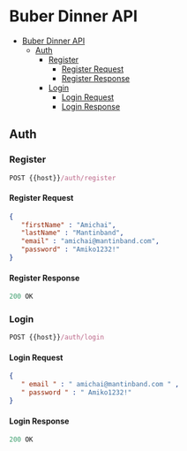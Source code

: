 # Buber Dinner API

- [Buber Dinner API](#buber-dinner-api)
  - [Auth](#auth)
    - [Register](#register)
      - [Register Request](#register-request)
      - [Register Response](#register-response)
    - [Login](#login)
      - [Login Request](#login-request)
      - [Login Response](#login-response)

## Auth

### Register

``` js
POST {{host}}/auth/register
```

#### Register Request

``` json
{
   "firstName" : "Amichai",
   "lastName" : "Mantinband",
   "email" : "amichai@mantinband.com",
   "password" : "Amiko1232!"
}
```

#### Register Response

``` js
200 OK
```

### Login

``` js
POST {{host}}/auth/login
```

#### Login Request

``` json
{
   " email " : " amichai@mantinband.com " ,
   " password " : " Amiko1232!"
}
```

#### Login Response

``` js
200 OK
```
